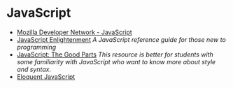 # JavaScript

- [Mozilla Developer Network - JavaScript](https://developer.mozilla.org/en-US/docs/Web/JavaScript)
- [JavaScript Enlightenment](http://www.javascriptenlightenment.com/) *A JavaScript reference guide for those new to programming*
- [JavaScript: The Good Parts](http://shop.oreilly.com/product/9780596517748.do) *This resource is better for students with some familiarity with JavaScript who want to know more about style and syntax.*
- [Eloquent JavaScript](https://eloquentjavascript.net/)
